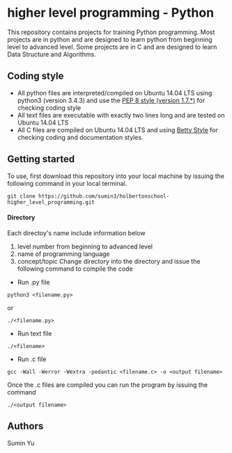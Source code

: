 # higher level programming - Python
This repository contains projects for training Python programming. Most projects are in python and are designed to learn python from beginning level to advanced level. Some projects are in C and are designed to learn Data Structure and Algorithms.
 
## Coding style
- All python files are interpreted/compiled on Ubuntu 14.04 LTS using python3 (version 3.4.3) and use the [PEP 8 style (version 1.7.*)](https://github.com/PyCQA/pycodestyle) for checking coding style
- All text files are executable with exactly two lines long and are tested on Ubuntu 14.04 LTS
- All C files are compiled on Ubuntu 14.04 LTS and using [Betty Style](https://github.com/holbertonschool/Betty) for checking coding and documentation styles.

## Getting started
To use, first download this repository into your local machine by issuing the following command in your local terminal. 
```
git clone https://github.com/sumin3/holbertonschool-higher_level_programming.git
```
#### Directory
Each directoy's name include information below
1. level number from beginning to advanced level
2. name of programming language
3. concept/topic
Change directory into the **<directory name>** directory and issue the following command to compile the code

* Run .py file
```
python3 <filename.py>
```
or
```
./<filename.py>
```
* Run text file
```
./<filename>
```
* Run .c file
```
gcc -Wall -Werror -Wextra -pedantic <filename.c> -o <output filename>
```
Once the .c files are compiled you can run the program by issuing the command
```
./<output filename>
```

## Authors
Sumin Yu  